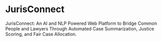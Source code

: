 # JurisConnect
JurisConnect: An AI and NLP Powered Web Platform to Bridge Common People and Lawyers Through Automated Case Summarization, Justice Scoring, and Fair Case Allocation.
